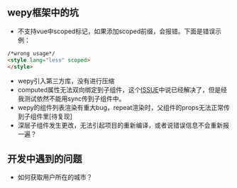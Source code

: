 ## wepy框架中的坑

- 不支持vue中scoped标记，如果添加scoped前缀，会报错。下面是错误示例：
```html
/*wrong usage*/
<style lang="less" scoped> 
</style>
```
- wepy引入第三方库，没有进行压缩
- computed属性无法双向绑定到子组件，这个[ISSUE](https://github.com/wepyjs/wepy/issues/300)中说已经解决了，但是经我测试依然不能用sync传到子组件中。
- wepy的组件列表渲染有重大bug，repeat渲染时，父组件的props无法正常传到子组件里[待复现]
- 深层子组件发生更改，无法引起项目的重新编译，或者说错误信息不会重新报一遍？

## 开发中遇到的问题

- 如何获取用户所在的城市？